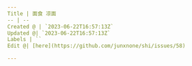 ```yaml
---
Title | 面食 凉面
-- | --
Created @ | `2023-06-22T16:57:13Z`
Updated @| `2023-06-22T16:57:13Z`
Labels | ``
Edit @| [here](https://github.com/junxnone/shi/issues/58)

---
```


